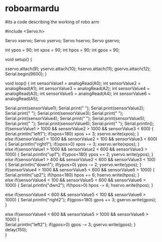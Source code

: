 # roboarmardu
#its a code describing the working of robo arm 

#include <Servo.h>

Servo xservo; Servo yservo; Servo hservo; Servo gservo; 

int ypos = 90;
int xpos = 90;
int hpos = 90;
int gpos = 90;

void setup() {
 
  xservo.attach(9);
  yservo.attach(10);
  hservo.attach(11);
  gservo.attach(12);
  Serial.begin(9600);
}

void loop()
{ 
  int sensorValue1 = analogRead(A0);
  int sensorValue2 = analogRead(A1);
  int sensorValue3 = analogRead(A2);
   int sensorValue4 = analogRead(A3);
    int sensorValue5 = analogRead(A4);
     int sensorValue6 = analogRead(A5);

  Serial.print(sensorValue1);
  Serial.print("       ");
  Serial.print(sensorValue2);
  Serial.print("       ");
  Serial.print(sensorValue3);
  Serial.print("       ");
   Serial.print(sensorValue4);
  Serial.print("       ");
   Serial.print(sensorValue5);
  Serial.print("       ");
   Serial.print(sensorValue6);
  Serial.print("       ");
  Serial.println();
 if(sensorValue1 > 1000 && sensorValue2 > 1000 && sensorValue3 < 600)
    {  
      Serial.println("left1");
       if(xpos<180)
     xpos += 3;
      xservo.write(xpos);
    }  
else if(sensorValue1 > 1000 && sensorValue2 < 100 && sensorValue3 < 600)
    { 
      Serial.println("right1");
      if(xpos>0)
     xpos -= 3;
      xservo.write(xpos);
    }  
 else if(sensorValue1 > 1000 && sensorValue2 < 600 && sensorValue3 > 1000)
    { 
      Serial.println("up1");
       if(ypos<180)
     ypos += 2;
      yservo.write(ypos);
    }  
 else if(sensorValue1 > 400 && sensorValue2 < 600 && sensorValue3 < 100)
{ 
      Serial.println("down1");
      if(ypos>0)
     ypos -= 2;
      yservo.write(ypos);
    }  
 if(sensorValue4 > 1000 && sensorValue5 < 600 && sensorValue6 > 1000)
    { 
      Serial.println("up2");
             if(hpos<180)
     hpos += 6;
      hservo.write(hpos);
    }  
 else if(sensorValue4 < 100 && sensorValue5 < 600 && sensorValue6 > 1000)
    { 
      Serial.println("dwn2");
      if(hpos>0)
     hpos -= 6;
      hservo.write(hpos);
    }   
     
 else if(sensorValue4 < 600 && sensorValue5 < 100 && sensorValue6 > 1000)
    { 
      Serial.println("right2"); 
       if(gpos<180)
     gpos += 3;
      gservo.write(gpos);
    }  
    
 else if(sensorValue4 < 600 && sensorValue5 > 1000 && sensorValue6 > 1000)
    {  
      Serial.println("left2");
      if(gpos>0)
     gpos -= 3;
      gservo.write(gpos);
    }     
    delay(150);        
}
